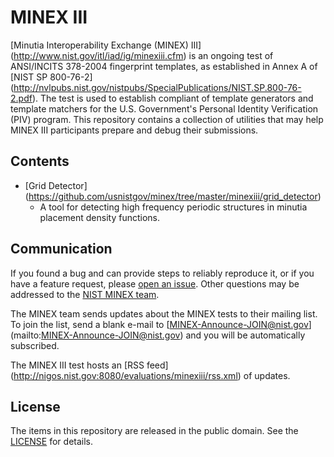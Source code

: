 MINEX III
=========

[Minutia Interoperability Exchange (MINEX) III]
(http://www.nist.gov/itl/iad/ig/minexiii.cfm)
is an ongoing test of ANSI/INCITS 378-2004 fingerprint templates, as established
in Annex A of [NIST SP 800-76-2]
(http://nvlpubs.nist.gov/nistpubs/SpecialPublications/NIST.SP.800-76-2.pdf).
The test is used to establish compliant of template generators and template
matchers for the U.S. Government's Personal Identity Verification (PIV)
program. This repository contains a collection of utilities that may help MINEX
III participants prepare and debug their submissions.

Contents
--------

 * [Grid Detector]
   (https://github.com/usnistgov/minex/tree/master/minexiii/grid_detector)
 	* A tool for detecting high frequency periodic structures in minutia
 	  placement density functions.

Communication
-------------

If you found a bug and can provide steps to reliably reproduce it, or if you
have a feature request, please
[open an issue](https://github.com/usnistgov/minex/issues). Other
questions may be addressed to the [NIST MINEX team](mailto:minex@nist.gov).

The MINEX team sends updates about the MINEX tests to their mailing list. To
join the list, send a blank e-mail to [MINEX-Announce-JOIN@nist.gov]
(mailto:MINEX-Announce-JOIN@nist.gov) and you will be automatically subscribed.

The MINEX III test hosts an [RSS feed]
(http://nigos.nist.gov:8080/evaluations/minexiii/rss.xml) of updates.

License
-------

The items in this repository are released in the public domain. See the
[LICENSE](https://github.com/usnistgov/minex/blob/master/LICENSE.md)
for details.
